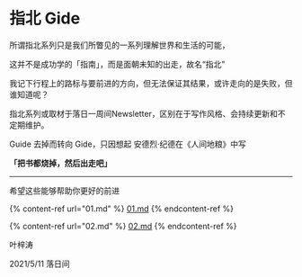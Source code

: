 # 指北 Gide

所谓指北系列只是我们所瞥见的一系列理解世界和生活的可能，

这并不是成功学的「指南」，而是面朝未知的出走，故名“指北”

我记下行程上的路标与要前进的方向，但无法保证其结果，或许走向的是失败，但谁知道呢？

指北系列或取材于落日一周间Newsletter，区别在于写作风格、会持续更新和不定期维护。



Guide 去掉而转向 Gide，只因想起 安德烈·纪德在《人间地粮》中写

**「把书都烧掉，然后出走吧」**

****

希望这些能够帮助你更好的前进



{% content-ref url="01.md" %}
[01.md](01.md)
{% endcontent-ref %}

{% content-ref url="02.md" %}
[02.md](02.md)
{% endcontent-ref %}









叶梓涛

2021/5/11 落日间
